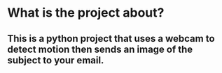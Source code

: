 # What is the project about?

## This is a python project that uses a webcam to detect motion then sends an image of the subject to your email.

